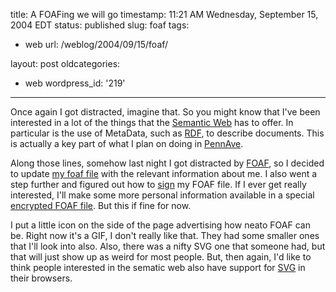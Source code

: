 title: A FOAFing we will go
timestamp: 11:21 AM Wednesday, September 15, 2004 EDT
status: published
slug: foaf
tags:
- web
url: /weblog/2004/09/15/foaf/

layout: post
oldcategories:
- web
wordpress_id: '219'

---

Once again I got distracted, imagine that.  So you might know that I've
been interested in a lot of the things that the [Semantic Web](http://www.w3.org/2001/sw/) has to offer.  In particular is the use of MetaData,
such as [RDF](http://www.w3.org/RDF/), to describe documents.  This
is actually a key part of what I plan on doing in [PennAve](http://pennave.sourceforge.net/).






Along those lines, somehow last night I got distracted by [FOAF](http://www.foaf-project.org/), so I decided to update [my foaf
file](/foaf.rdf) with the relevant information about me.  I also went a step further
and figured out how to [sign](http://usefulinc.com/foaf/signingFoafFiles) my FOAF file.  If I ever get really interested, I'll make some more
personal information available in a special [encrypted FOAF file](http://usefulinc.com/foaf/encryptingFoafFiles).  But this if fine for now.






I put a little icon on the side of the page advertising how neato FOAF can
be.  Right now it's a GIF, I don't really like that.  They had some smaller
ones that I'll look into also.  Also, there was a nifty SVG one that someone
had, but that will just show up as weird for most people.  But, then again,
I'd like to think people interested in the sematic web also have support
for [SVG](http://www.w3.org/TR/SVG/) in their browsers.

